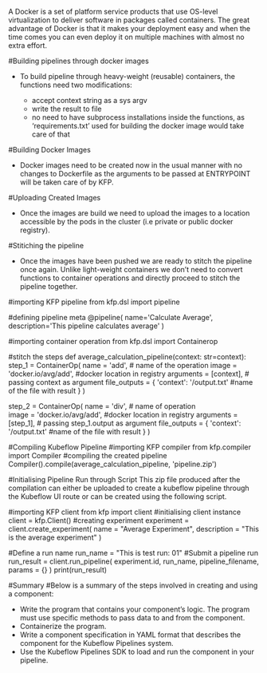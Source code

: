 A Docker is a set of platform service products that use OS-level virtualization to deliver software in packages called containers. The great advantage of Docker is that it makes your deployment easy and when the time comes you can even deploy it on multiple machines with almost no extra effort.


#Building pipelines through docker images

- To build pipeline through heavy-weight (reusable) containers, the functions need two modifications:

    - accept context string as a sys argv
    - write the result to file
    - no need to have subprocess installations inside the functions, as ‘requirements.txt’ used for building the docker image would take care of that
    
    
#Building Docker Images

- Docker images need to be created now in the usual manner with no changes to Dockerfile as the arguments to be passed at ENTRYPOINT will be taken care of by KFP.

#Uploading Created Images

- Once the images are build we need to upload the images to a location accessible by the pods in the cluster (i.e private or public docker registry).


#Stitiching the pipeline

- Once the images have been pushed we are ready to stitch the pipeline once again.
Unlike light-weight containers we don’t need to convert functions to container operations and directly proceed to stitch the pipeline together.


#importing KFP pipeline
from kfp.dsl import pipeline

#defining pipeline meta
@pipeline(
    name='Calculate Average',
    description='This pipeline calculates average'
)

#importing container operation
from kfp.dsl import Containerop

#stitch the steps
def average_calculation_pipeline(context: str=context):
    step_1 = ContainerOp(
        name = 'add', # name of the operation
        image = 'docker.io/avg/add', #docker location in registry
        arguments = [context], # passing context as argument
        file_outputs = {
            'context': '/output.txt' #name of the file with result 
        }
    )


   step_2 = ContainerOp(
        name = 'div', # name of operation   
        image = 'docker.io/avg/add', #docker location in registry
        arguments = [step_1], # passing step_1.output as argument
        file_outputs = {
            'context': '/output.txt' #name of the file with result 
        }
   )


#Compiling Kubeflow Pipeline
#importing KFP compiler
from kfp.compiler import Compiler
#compiling the created pipeline 
Compiler().compile(average_calculation_pipeline, 'pipeline.zip')


#Initialising Pipeline Run through Script
This zip file produced after the compilation can either be uploaded to create a kubeflow pipeline through the Kubeflow UI route or can be created using the following script.


#importing KFP client
from kfp import client
#initialising client instance
client = kfp.Client()
#creating experiment
experiment = client.create_experiment(
    name = "Average Experiment",
    description = "This is the average experiment"
)

#Define a run name 
run_name = "This is test run: 01"
#Submit a pipeline run
run_result = client.run_pipeline(
    experiment.id, 
    run_name,
    pipeline_filename,
    params = {}
)
print(run_result)



#Summary
#Below is a summary of the steps involved in creating and using a component:

- Write the program that contains your component’s logic. The program must use specific methods to pass data to and from the component.
- Containerize the program.
- Write a component specification in YAML format that describes the component for the Kubeflow Pipelines system.
- Use the Kubeflow Pipelines SDK to load and run the component in your pipeline.






























